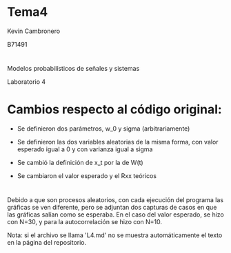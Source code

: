 # Tema4

Kevin Cambronero

B71491
#

Modelos probabilísticos de señales y sistemas

Laboratorio 4
#

# Cambios respecto al código original:

* Se definieron dos parámetros, w_0 y sigma (arbitrariamente)

* Se definieron las dos variables aleatorias de la misma forma, con valor esperado igual a 0 y con varianza igual a sigma

* Se cambió la definición de x_t por la de W(t)

* Se cambiaron el valor esperado y el Rxx teóricos
#

Debido a que son procesos aleatorios, con cada ejecución del programa las gráficas se ven diferente, pero se adjuntan dos capturas de casos en que las gráficas salían como se esperaba. En el caso del valor esperado, se hizo con N=30, y para la autocorrelación se hizo con N=10. 

Nota: si el archivo se llama 'L4.md' no se muestra automáticamente el texto en la página del repositorio.
